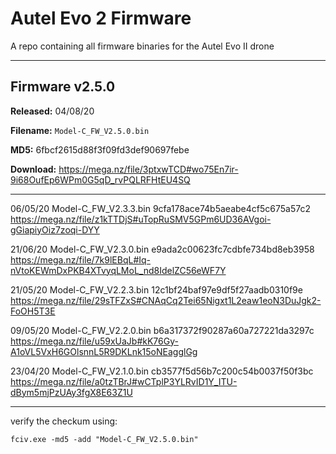 # Autel Evo 2 Firmware

A repo containing all firmware binaries for the Autel Evo II drone


----


## Firmware v2.5.0

<b>Released:</b> 04/08/20

<b>Filename:</b> `Model-C_FW_V2.5.0.bin`

<b>MD5:</b> 6fbcf2615d88f3f09fd3def90697febe

<b>Download:</b> https://mega.nz/file/3ptxwTCD#wo75En7ir-9i68OufEp6WPm0G5qD_rvPQLRFHtEU4SQ


----




06/05/20
Model-C_FW_V2.3.3.bin
9cfa178ace74b5aeabe4cf5c675a57c2
https://mega.nz/file/z1kTTDjS#uTopRuSMV5GPm6UD36AVgoi-gGiapiyOiz7zoqi-DYY




21/06/20
Model-C_FW_V2.3.0.bin
e9ada2c00623fc7cdbfe734bd8eb3958
https://mega.nz/file/7k9lEBqL#Iq-nVtoKEWmDxPKB4XTvyqLMoL_nd8IdelZC56eWF7Y




21/05/20
Model-C_FW_V2.2.3.bin
12c1bf24baf97e9df5f27aadb0310f9e
https://mega.nz/file/29sTFZxS#CNAqCq2Tei65Nigxt1L2eaw1eoN3DuJgk2-FoOH5T3E




09/05/20
Model-C_FW_V2.2.0.bin
b6a317372f90287a60a727221da3297c
https://mega.nz/file/u59xUaJb#kK76Gy-A1oVL5VxH6GOlsnnL5R9DKLnk15oNEagglGg




23/04/20
Model-C_FW_V2.1.0.bin
cb3577f5d56b7c200c54b0037f50f3bc
https://mega.nz/file/a0tzTBrJ#wCTplP3YLRvID1Y_ITU-dBym5mjPzUAy3fgX8E63Z1U




----

verify the checkum using:

`fciv.exe -md5 -add "Model-C_FW_V2.5.0.bin"`


